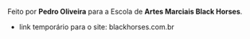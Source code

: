 Feito por __Pedro Oliveira__ para a Escola de __Artes Marciais Black Horses__.

- link temporário para o site: blackhorses.com.br 
